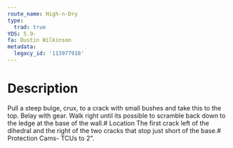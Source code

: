 ```yaml
---
route_name: High-n-Dry
type:
  trad: true
YDS: 5.9-
fa: Dustin Wilkinson
metadata:
  legacy_id: '113977918'
---
```

# Description
Pull a steep bulge, crux, to a crack with small bushes and take this to the top. Belay with gear. Walk right until its possible to scramble back down to the ledge at the base of the wall.# Location
The first crack left of the dihedral and the right of the two cracks that stop just short of the base.# Protection
Cams- TCUs to 2".